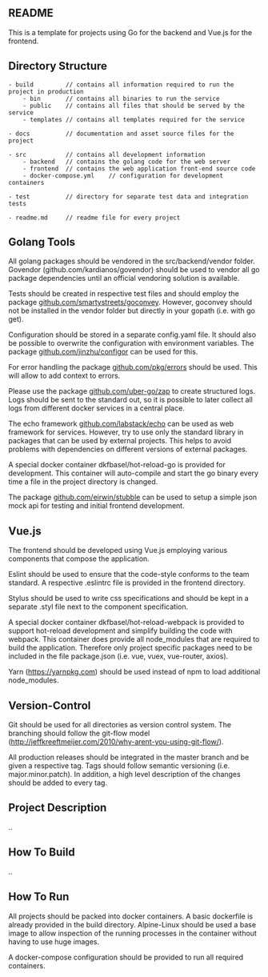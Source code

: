 README
------
This is a template for projects using Go for the backend and Vue.js for the
frontend.

Directory Structure
-------------------
```
- build         // contains all information required to run the project in production
    - bin       // contains all binaries to run the service
    - public    // contains all files that should be served by the service
    - templates // contains all templates required for the service

- docs          // documentation and asset source files for the project

- src           // contains all development information
    - backend   // contains the golang code for the web server		 
    - frontend  // contains the web application front-end source code
    - docker-compose.yml    // configuration for development containers

- test          // directory for separate test data and integration tests

- readme.md     // readme file for every project
```

Golang Tools
------------
All golang packages should be vendored in the src/backend/vendor folder.
Govendor (github.com/kardianos/govendor) should be used to vendor all go package
dependencies until an official vendoring solution is available.

Tests should be created in respective test files and should employ the package
[github.com/smartystreets/goconvey](https://github.com/smartystreets/goconvey).
However, goconvey should not be installed in the vendor folder but directly in
your gopath (i.e. with go get).

Configuration should be stored in a separate config.yaml file. It should also be
possible to overwrite the configuration with environment variables. The package
[github.com/jinzhu/configor](https://github.com/jinzhu/configor) can be used for
this.

For error handling the package [github.com/pkg/errors](https://github.com/pkg/errors)
should be used. This will allow to add context to errors.

Please use the package [github.com/uber-go/zap](https://github.com/uber-go/zap)
to create structured logs. Logs should be sent to the standard out, so it is
possible to later collect all logs from different docker services in a central
place.

The echo framework [github.com/labstack/echo](https://github.com/labstack/echo)
can be used as web framework for services. However, try to use only the standard
library in packages that can be used by external projects. This helps to avoid
problems with dependencies on different versions of external packages.

A special docker container dkfbasel/hot-reload-go is provided for development.
This container will auto-compile and start the go binary every time a file
in the project directory is changed.

The package [github.com/eirwin/stubble](https://github.com/eirwin/stubble) can
be used to setup a simple json mock api for testing and initial frontend
development.


Vue.js
------
The frontend should be developed using Vue.js employing various components that
compose the application.

Eslint should be used to ensure that the code-style conforms to the team standard.
A respective .eslintrc file is provided in the frontend directory.

Stylus should be used to write css specifications and should be kept in a
separate .styl file next to the component specification.

A special docker container dkfbasel/hot-reload-webpack is provided to support
hot-reload development and simplify building the code with webpack.
This container does provide all node_modules that are required to build the
application. Therefore only project specific packages need to be included in
the file package.json (i.e. vue, vuex, vue-router, axios).

Yarn (https://yarnpkg.com) should be used instead of npm to load additional
node_modules.


Version-Control
---------------
Git should be used for all directories as version control system. The branching
should follow the git-flow model
(http://jeffkreeftmeijer.com/2010/why-arent-you-using-git-flow/).

All production releases should be integrated in the master branch and be given a
respective tag. Tags should follow semantic versioning (i.e. major.minor.patch).
In addition, a high level description of the changes should be added to every tag.


Project Description
-------------------
..

How To Build
------------
..

How To Run
----------
All projects should be packed into docker containers. A basic dockerfile is
already provided in the build directory. Alpine-Linux should be used a base image
to allow inspection of the running processes in the container without having
to use huge images.

A docker-compose configuration should be provided to run all required containers.
